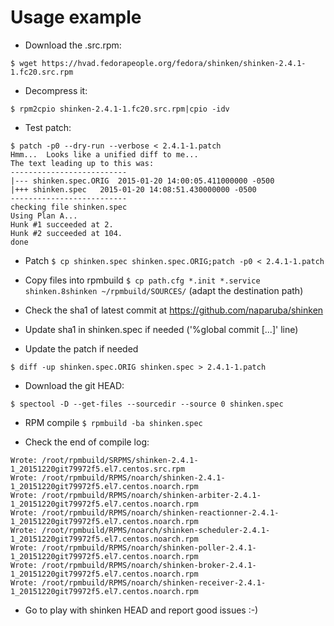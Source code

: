 # Usage example

- Download the .src.rpm: 

```$ wget https://hvad.fedorapeople.org/fedora/shinken/shinken-2.4.1-1.fc20.src.rpm```

- Decompress it:

```$ rpm2cpio shinken-2.4.1-1.fc20.src.rpm|cpio -idv```

- Test patch:

```
$ patch -p0 --dry-run --verbose < 2.4.1-1.patch 
Hmm...  Looks like a unified diff to me...
The text leading up to this was:
--------------------------
|--- shinken.spec.ORIG	2015-01-20 14:00:05.411000000 -0500
|+++ shinken.spec	2015-01-20 14:08:51.430000000 -0500
--------------------------
checking file shinken.spec
Using Plan A...
Hunk #1 succeeded at 2.
Hunk #2 succeeded at 104.
done
```

- Patch ```$ cp shinken.spec shinken.spec.ORIG;patch -p0 < 2.4.1-1.patch```


- Copy files into rpmbuild ```$ cp path.cfg *.init *.service shinken.8shinken ~/rpmbuild/SOURCES/``` (adapt the destination path)

- Check the sha1 of latest commit at https://github.com/naparuba/shinken

- Update sha1 in shinken.spec if needed ('%global commit [...]' line)

- Update the patch if needed
```
$ diff -up shinken.spec.ORIG shinken.spec > 2.4.1-1.patch
```
- Download the git HEAD:
```
$ spectool -D --get-files --sourcedir --source 0 shinken.spec
```

- RPM compile ```$ rpmbuild -ba shinken.spec```

- Check the end of compile log:
```
Wrote: /root/rpmbuild/SRPMS/shinken-2.4.1-1_20151220git79972f5.el7.centos.src.rpm
Wrote: /root/rpmbuild/RPMS/noarch/shinken-2.4.1-1_20151220git79972f5.el7.centos.noarch.rpm
Wrote: /root/rpmbuild/RPMS/noarch/shinken-arbiter-2.4.1-1_20151220git79972f5.el7.centos.noarch.rpm
Wrote: /root/rpmbuild/RPMS/noarch/shinken-reactionner-2.4.1-1_20151220git79972f5.el7.centos.noarch.rpm
Wrote: /root/rpmbuild/RPMS/noarch/shinken-scheduler-2.4.1-1_20151220git79972f5.el7.centos.noarch.rpm
Wrote: /root/rpmbuild/RPMS/noarch/shinken-poller-2.4.1-1_20151220git79972f5.el7.centos.noarch.rpm
Wrote: /root/rpmbuild/RPMS/noarch/shinken-broker-2.4.1-1_20151220git79972f5.el7.centos.noarch.rpm
Wrote: /root/rpmbuild/RPMS/noarch/shinken-receiver-2.4.1-1_20151220git79972f5.el7.centos.noarch.rpm
```

- Go to play with shinken HEAD and report good issues :-)


